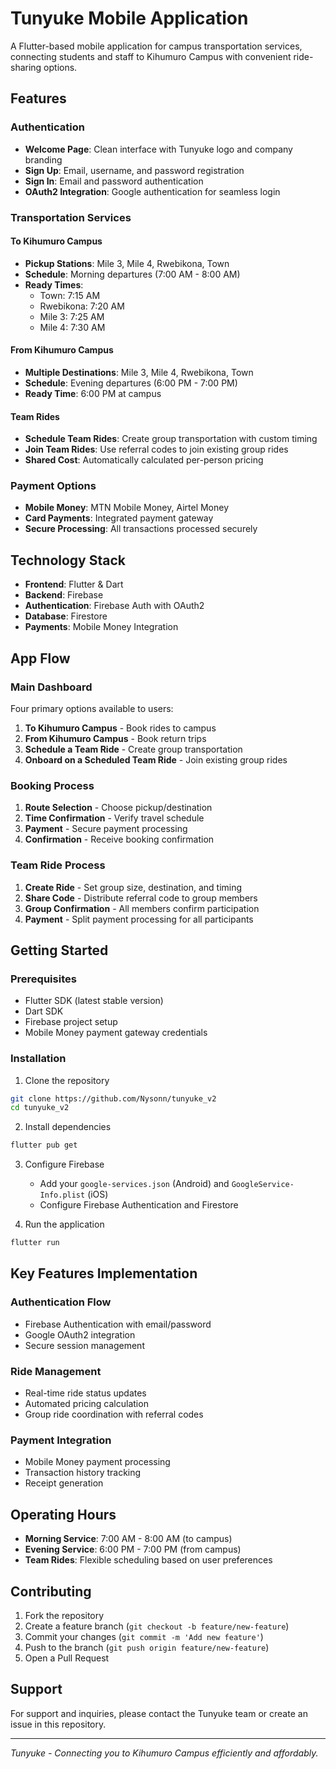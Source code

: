# Tunyuke Mobile Application

A Flutter-based mobile application for campus transportation services, connecting students and staff to Kihumuro Campus with convenient ride-sharing options.

## Features

### Authentication
- **Welcome Page**: Clean interface with Tunyuke logo and company branding
- **Sign Up**: Email, username, and password registration
- **Sign In**: Email and password authentication
- **OAuth2 Integration**: Google authentication for seamless login

### Transportation Services

#### To Kihumuro Campus
- **Pickup Stations**: Mile 3, Mile 4, Rwebikona, Town
- **Schedule**: Morning departures (7:00 AM - 8:00 AM)
- **Ready Times**:
  - Town: 7:15 AM
  - Rwebikona: 7:20 AM
  - Mile 3: 7:25 AM
  - Mile 4: 7:30 AM

#### From Kihumuro Campus
- **Multiple Destinations**: Mile 3, Mile 4, Rwebikona, Town
- **Schedule**: Evening departures (6:00 PM - 7:00 PM)
- **Ready Time**: 6:00 PM at campus

#### Team Rides
- **Schedule Team Rides**: Create group transportation with custom timing
- **Join Team Rides**: Use referral codes to join existing group rides
- **Shared Cost**: Automatically calculated per-person pricing

### Payment Options
- **Mobile Money**: MTN Mobile Money, Airtel Money
- **Card Payments**: Integrated payment gateway
- **Secure Processing**: All transactions processed securely

## Technology Stack

- **Frontend**: Flutter & Dart
- **Backend**: Firebase
- **Authentication**: Firebase Auth with OAuth2
- **Database**: Firestore
- **Payments**: Mobile Money Integration

## App Flow

### Main Dashboard
Four primary options available to users:
1. **To Kihumuro Campus** - Book rides to campus
2. **From Kihumuro Campus** - Book return trips
3. **Schedule a Team Ride** - Create group transportation
4. **Onboard on a Scheduled Team Ride** - Join existing group rides

### Booking Process
1. **Route Selection** - Choose pickup/destination
2. **Time Confirmation** - Verify travel schedule
3. **Payment** - Secure payment processing
4. **Confirmation** - Receive booking confirmation

### Team Ride Process
1. **Create Ride** - Set group size, destination, and timing
2. **Share Code** - Distribute referral code to group members
3. **Group Confirmation** - All members confirm participation
4. **Payment** - Split payment processing for all participants

## Getting Started

### Prerequisites
- Flutter SDK (latest stable version)
- Dart SDK
- Firebase project setup
- Mobile Money payment gateway credentials

### Installation

1. Clone the repository
```bash
git clone https://github.com/Nysonn/tunyuke_v2
cd tunyuke_v2
```

2. Install dependencies
```bash
flutter pub get
```

3. Configure Firebase
   - Add your `google-services.json` (Android) and `GoogleService-Info.plist` (iOS)
   - Configure Firebase Authentication and Firestore

4. Run the application
```bash
flutter run
```

## Key Features Implementation

### Authentication Flow
- Firebase Authentication with email/password
- Google OAuth2 integration
- Secure session management

### Ride Management
- Real-time ride status updates
- Automated pricing calculation
- Group ride coordination with referral codes

### Payment Integration
- Mobile Money payment processing
- Transaction history tracking
- Receipt generation

## Operating Hours

- **Morning Service**: 7:00 AM - 8:00 AM (to campus)
- **Evening Service**: 6:00 PM - 7:00 PM (from campus)
- **Team Rides**: Flexible scheduling based on user preferences

## Contributing

1. Fork the repository
2. Create a feature branch (`git checkout -b feature/new-feature`)
3. Commit your changes (`git commit -m 'Add new feature'`)
4. Push to the branch (`git push origin feature/new-feature`)
5. Open a Pull Request

## Support

For support and inquiries, please contact the Tunyuke team or create an issue in this repository.

---

*Tunyuke - Connecting you to Kihumuro Campus efficiently and affordably.*